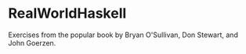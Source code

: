 # RealWorldHaskell
Exercises from the popular book by Bryan O'Sullivan, Don Stewart, and John Goerzen.
